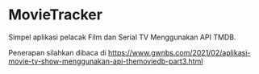 # MovieTracker
Simpel aplikasi pelacak Film dan Serial TV Menggunakan API TMDB.

Penerapan silahkan dibaca di https://www.gwnbs.com/2021/02/aplikasi-movie-tv-show-menggunakan-api-themoviedb-part3.html
